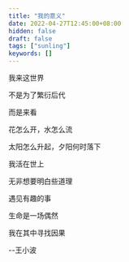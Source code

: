 ```yaml
---
title: "我的意义"
date: 2022-04-27T12:45:00+08:00
hidden: false
draft: false
tags: ["sunling"]
keywords: []
---
```


我来这世界

不是为了繁衍后代

而是来看

花怎么开，水怎么流

太阳怎么升起，夕阳何时落下

我活在世上

无非想要明白些道理

遇见有趣的事

生命是一场偶然

我在其中寻找因果

--王小波

